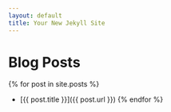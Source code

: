```yaml
---
layout: default
title: Your New Jekyll Site
---
```


# Blog Posts
{% for post in site.posts %}
- [{{ post.title }}]({{ post.url }})
{% endfor %}
